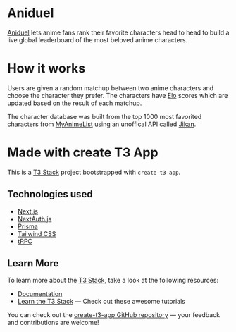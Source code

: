 # Aniduel

[Aniduel](https://www.aniduel.com/) lets anime fans rank their favorite characters head to head to build a live global leaderboard of the most beloved anime characters. 

# How it works

Users are given a random matchup between two anime characters and choose the character they prefer. The characters have [Elo](https://en.wikipedia.org/wiki/Elo_rating_system) scores which are updated based on the result of each matchup.

The character database was built from the top 1000 most favorited characters from [MyAnimeList](https://myanimelist.net/) using an unoffical API called [Jikan](https://jikan.moe/).

# Made with create T3 App

This is a [T3 Stack](https://create.t3.gg/) project bootstrapped with `create-t3-app`.

## Technologies used

- [Next.js](https://nextjs.org)
- [NextAuth.js](https://next-auth.js.org)
- [Prisma](https://prisma.io)
- [Tailwind CSS](https://tailwindcss.com)
- [tRPC](https://trpc.io)

## Learn More

To learn more about the [T3 Stack](https://create.t3.gg/), take a look at the following resources:

- [Documentation](https://create.t3.gg/)
- [Learn the T3 Stack](https://create.t3.gg/en/faq#what-learning-resources-are-currently-available) — Check out these awesome tutorials

You can check out the [create-t3-app GitHub repository](https://github.com/t3-oss/create-t3-app) — your feedback and contributions are welcome!

